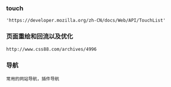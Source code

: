 ### touch
    'https://developer.mozilla.org/zh-CN/docs/Web/API/TouchList' 

### 页面重绘和回流以及优化
    http://www.css88.com/archives/4996
    
### 导航
    常用的网站导航，插件导航